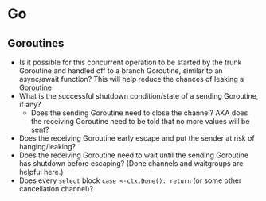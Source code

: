 # Go

## Goroutines

- Is it possible for this concurrent operation to be started by the trunk
  Goroutine and handled off to a branch Goroutine, similar to an async/await
  function? This will help reduce the chances of leaking a Goroutine
- What is the successful shutdown condition/state of a sending Goroutine, if
  any?
  - Does the sending Goroutine need to close the channel? AKA does the receiving
    Goroutine need to be told that no more values will be sent?
- Does the receiving Goroutine early escape and put the sender at risk of
  hanging/leaking?
- Does the receiving Goroutine need to wait until the sending Goroutine has
  shutdown before escaping? (Done channels and waitgroups are helpful here.)
- Does every `select` block `case <-ctx.Done(): return` (or some other
  cancellation channel)?

